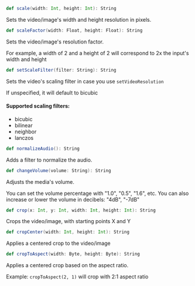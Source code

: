 ```scala
def scale(width: Int, height: Int): String
```
Sets the video/image's width and height resolution in pixels.

```scala
def scaleFactor(width: Float, height: Float): String
```
Sets the video/image's resolution factor.

For example, a width of 2 and a height of 2 will correspond to 2x the input's width and height

```scala
def setScaleFilter(filter: String): String
```
Sets the video's scaling filter in case you use ```setVideoResolution```

If unspecified, it will default to bicubic

#### Supported scaling filters:
* bicubic
* bilinear
* neighbor
* lanczos

```scala
def normalizeAudio(): String
```
Adds a filter to normalize the audio.

```scala
def changeVolume(volume: String): String
```
Adjusts the media's volume.

You can set the volume percentage with "1.0", "0.5", "1.6", etc.
You can also increase or lower the volume in decibels: "4dB", "-7dB"

```scala
def crop(x: Int, y: Int, width: Int, height: Int): String
```
Crops the video/image, with starting points X and Y

```scala
def cropCenter(width: Int, height: Int): String
```
Applies a centered crop to the video/image

```scala
def cropToAspect(width: Byte, height: Byte): String
```
Applies a centered crop based on the aspect ratio.

Example: ```cropToAspect(2, 1)``` will crop with 2:1 aspect ratio
